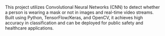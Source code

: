 This project utilizes Convolutional Neural Networks (CNN) to detect whether a person is wearing a mask or not in images and real-time video streams. Built using Python, TensorFlow/Keras, and OpenCV, it achieves high accuracy in classification and can be deployed for public safety and healthcare applications.
